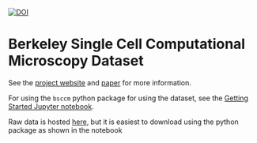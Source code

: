[![DOI](https://zenodo.org/badge/331695371.svg)](https://zenodo.org/doi/10.5281/zenodo.10392182)
# Berkeley Single Cell Computational Microscopy Dataset

See the [project website](https://waller-lab.github.io/BSCCM/) and [paper](https://arxiv.org/abs/2402.06191) for more information.

For using the `bsccm` python package for using the dataset, see the [Getting Started Jupyter notebook](https://github.com/Waller-Lab/BSCCM/blob/main/Getting_started.ipynb).

Raw data is hosted [here](https://doi.org/10.5061/dryad.sxksn038s), but it is easiest to download using the python package as shown in the notebook
